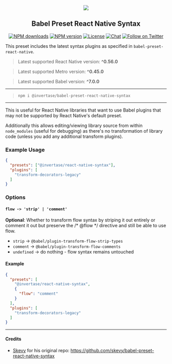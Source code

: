 <p align="center">
  <a href="https://invertase.io">
    <img src="https://static.invertase.io/assets/invertase-logo-small.png"><br/>
  </a>
  <h2 align="center">Babel Preset React Native Syntax</h2>
</p>

<p align="center">
  <a href="https://www.npmjs.com/package/@invertase/babel-preset-react-native-syntax"><img src="https://img.shields.io/npm/dm/@invertase/babel-preset-react-native-syntax.svg?style=flat-square" alt="NPM downloads"></a>
  <a href="https://www.npmjs.com/package/@invertase/babel-preset-react-native-syntax"><img src="https://img.shields.io/npm/v/@invertase/babel-preset-react-native-syntax.svg?style=flat-square" alt="NPM version"></a>
  <a href="/LICENSE"><img src="https://img.shields.io/npm/l/@invertase/babel-preset-react-native-syntax.svg?style=flat-square" alt="License"></a>
  <a href="https://discord.gg/C9aK28N"><img src="https://img.shields.io/discord/295953187817521152.svg?logo=discord&style=flat-square&colorA=7289da&label=discord" alt="Chat"></a>
  <a href="https://twitter.com/invertaseio"><img src="https://img.shields.io/twitter/follow/invertaseio.svg?style=social&label=Follow" alt="Follow on Twitter"></a>
</p>

This preset includes the latest syntax plugins as specified in `babel-preset-react-native`.

> Latest supported React Native version: **^0.56.0**

> Latest supported Metro version: **^0.45.0**

> Latest supported Babel version: **^7.0.0**

----

> `npm i @invertase/babel-preset-react-native-syntax`

----

This is useful for React Native libraries that want to use Babel plugins that may not be supported by React Native's default preset.
 
Additionally this allows editing/viewing library source from within `node_modules` (useful for debugging) as there's no transformation of library code (unless you add any additional transform plugins).

### Example Usage

```json
{
  "presets": ["@invertase/react-native-syntax"],
  "plugins": [
    "transform-decorators-legacy"
  ]
}
```

### Options

#### `flow -> 'strip' | 'comment'`

**Optional**: Whether to transform flow syntax by striping it out entirely or comment it out 
but preserve the /* @flow */ directive and still be able to use flow.

 - `strip` -> `@babel/plugin-transform-flow-strip-types`
 - `comment` -> `@babel/plugin-transform-flow-comments`
 - `undefined` -> do nothing - flow syntax remains untouched

#### Example
```json
{
  "presets": [
    "@invertase/react-native-syntax",
    {
      "flow": "comment"
    }
  ],
  "plugins": [
    "transform-decorators-legacy"
  ]
}
```

----

#### Credits

- [Skevy](https://github.com/skevy) for his original repo: https://github.com/skevy/babel-preset-react-native-syntax

